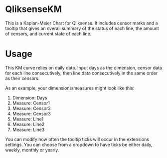 # QliksenseKM
This is a Kaplan-Meier Chart for Qliksense. It includes censor marks and a tooltip that gives an overall summary of the status of each line, the amount of censors, and current state of each line.

# Usage
This KM curve relies on daily data. Input days as the dimension, censor data for each line consecutively, then line data consecutively in the same order as their censors. 

As an example, your dimensions/measures might look like this:
1. Dimension: Days
1. Measure: Censor1
2. Measure: Censor2
3. Measure: Censor3
4. Measure: Line1
5. Measure: Line2
6. Measure: Line3

You can modify how often the tooltip ticks will occur in the extensions settings. You can choose from a dropdown to have ticks be either daily, weekly, monthly or yearly.
